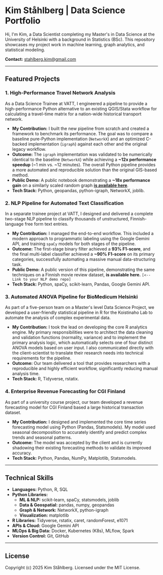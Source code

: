 # Kim Ståhlberg | Data Science Portfolio

Hi, I'm Kim, a Data Scientist completing my Master's in Data Science at the University of Helsinki with a background in Statistics (BSc). This repository showcases my project work in machine learning, graph analytics, and statistical modeling.

**Contact:** [stahlberg.kim@gmail.com](mailto:stahlberg.kim@gmail.com)

---

## Featured Projects

### 1. High-Performance Travel Network Analysis
As a Data Science Trainee at VATT, I engineered a pipeline to provide a high-performance Python alternative to an existing QGIS/Stata workflow for calculating a travel-time matrix for a nation-wide historical transport network.

* **My Contribution:** I built the new pipeline from scratch and created a framework to benchmark its performance. The goal was to compare a baseline pure-Python implementation (`NetworkX`) and an optimized C-backed implementation (`igraph`) against each other and the original legacy workflow.
* **Outcome:** The `igraph` implementation was validated to be numerically identical to the baseline (`NetworkX`) while achieving a **~12x performance speedup** (~1 min vs. ~12 minutes). The overall Python pipeline provides a more automated and reproducible solution than the original GIS-based method.
* **Public Demo:** A public notebook demonstrating a **~18x performance gain** on a similarly scaled random graph **[is available here](https://github.com/kimsta/Python-Graph-Benchmark)**.
* **Tech Stack:** Python, geopandas, python-igraph, NetworkX, joblib.

### 2. NLP Pipeline for Automated Text Classification
In a separate trainee project at VATT, I designed and delivered a complete two-stage NLP pipeline to classify thousands of unstructured, Finnish-language free form text entries.

* **My Contribution:** I managed the end-to-end workflow. This included a modern approach to programmatic labeling using the Google Gemini API, and training `spaCy` models for both stages of the pipeline.
* **Outcome:** The first-stage binary filter achieved a **93% F1-score**, and the final multi-label classifier achieved a **~90% F1-score** on its primary categories, successfully automating a massive manual data-structuring task.
* **Public Demo:** A public version of this pipeline, demonstrating the same techniques on a Finnish movie review dataset, **is available here.** `[<-- Link to your NLP demo repo]`
* **Tech Stack:** Python, spaCy, scikit-learn, Pandas, Google Gemini API.

### 3. Automated ANOVA Pipeline for BioMedicum Helsinki
As part of a five-person team on a Master's level Data Science Project, we developed a user-friendly statistical pipeline in R for the Koistinaho Lab to automate the analysis of complex experimental data.

* **My Contribution:** I took the lead on developing the core R analytics engine. My primary responsibilities were to architect the data cleaning and validation functions (normality, variance) and to implement the primary analysis logic, which automatically selects one of four distinct ANOVA models based on user input. I also communicated directly with the client-scientist to translate their research needs into technical requirements for the pipeline.
* **Outcome:** Our team delivered a tool that provides researchers with a reproducible and highly efficient workflow, significantly reducing manual analysis time.
* **Tech Stack:** R, Tidyverse, rstatix.

### 4. Enterprise Revenue Forecasting for CGI Finland
As part of a university course project, our team developed a revenue forecasting model for CGI Finland based a large historical transaction dataset.

* **My Contribution:** I designed and implemented the core time series forecasting model using Python (Pandas, Statsmodels). My model used seasonal decomposition to accurately identify and predict complex trends and seasonal patterns.
* **Outcome:** The model was accepted by the client and is currently shadowing their existing forecasting methods to validate its improved accuracy.
* **Tech Stack:** Python, Pandas, NumPy, Matplotlib, Statsmodels.

---

## Technical Skills

* **Languages:** Python, R, SQL
* **Python Libraries:**
    * **ML & NLP:** scikit-learn, spaCy, statsmodels, joblib
    * **Data & Geospatial:** pandas, numpy, geopandas
    * **Graph & Network:** NetworkX, python-igraph
    * **Visualization:** matplotlib
* **R Libraries:** Tidyverse, rstatix, caret, randomForest, e1071
* **APIs & Cloud:** Google Gemini API
* **MLOps & Big Data:** Docker, Kubernetes (K8s), MLflow, Spark
* **Version Control:** Git, GitHub

---

## License

Copyright (c) 2025 Kim Ståhlberg. Licensed under the MIT License.
